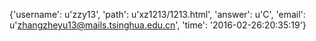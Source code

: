 {'username': u'zzy13', 'path': u'xz1213/1213.html', 'answer': u'C', 'email': u'zhangzheyu13@mails.tsinghua.edu.cn', 'time': '2016-02-26:20:35:19'}